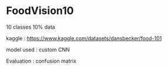 # FoodVision10
10 classes 10% data  

kaggle : https://www.kaggle.com/datasets/dansbecker/food-101  

model used : custom CNN   

Evaluation : confusion matrix
